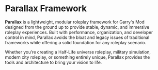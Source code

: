 # Parallax Framework

**Parallax** is a lightweight, modular roleplay framework for Garry's Mod designed from the ground up to provide stable, dynamic, and immersive roleplay experiences. Built with performance, organization, and developer control in mind, Parallax avoids the bloat and legacy issues of traditional frameworks while offering a solid foundation for any roleplay scenario.

Whether you're creating a Half-Life universe roleplay, military simulation, modern city roleplay, or something entirely unique, Parallax provides the tools and architecture to bring your vision to life.